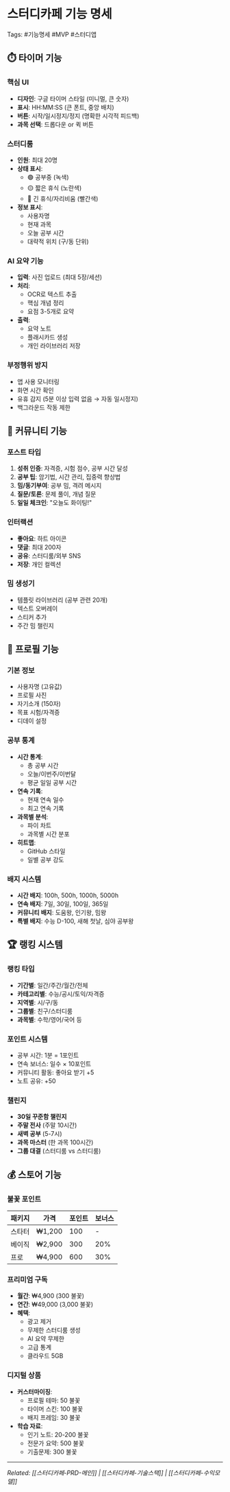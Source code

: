 # 스터디카페 기능 명세
Tags: #기능명세 #MVP #스터디앱

## ⏱️ 타이머 기능
### 핵심 UI
- **디자인**: 구글 타이머 스타일 (미니멀, 큰 숫자)
- **표시**: HH:MM:SS (큰 폰트, 중앙 배치)
- **버튼**: 시작/일시정지/정지 (명확한 시각적 피드백)
- **과목 선택**: 드롭다운 or 퀵 버튼

### 스터디룸
- **인원**: 최대 20명
- **상태 표시**: 
  - 🟢 공부중 (녹색)
  - 🟡 짧은 휴식 (노란색) 
  - 🔴 긴 휴식/자리비움 (빨간색)
- **정보 표시**: 
  - 사용자명
  - 현재 과목
  - 오늘 공부 시간
  - 대략적 위치 (구/동 단위)

### AI 요약 기능
- **입력**: 사진 업로드 (최대 5장/세션)
- **처리**: 
  - OCR로 텍스트 추출
  - 핵심 개념 정리
  - 요점 3-5개로 요약
- **출력**:
  - 요약 노트
  - 플래시카드 생성
  - 개인 라이브러리 저장

### 부정행위 방지
- 앱 사용 모니터링
- 화면 시간 확인
- 유휴 감지 (5분 이상 입력 없음 → 자동 일시정지)
- 백그라운드 작동 제한

## 👥 커뮤니티 기능
### 포스트 타입
1. **성취 인증**: 자격증, 시험 점수, 공부 시간 달성
2. **공부 팁**: 암기법, 시간 관리, 집중력 향상법
3. **밈/동기부여**: 공부 밈, 격려 메시지
4. **질문/토론**: 문제 풀이, 개념 질문
5. **일일 체크인**: "오늘도 화이팅!" 

### 인터랙션
- **좋아요**: 하트 아이콘
- **댓글**: 최대 200자
- **공유**: 스터디룸/외부 SNS
- **저장**: 개인 컬렉션

### 밈 생성기
- 템플릿 라이브러리 (공부 관련 20개)
- 텍스트 오버레이
- 스티커 추가
- 주간 밈 챌린지

## 👤 프로필 기능
### 기본 정보
- 사용자명 (고유값)
- 프로필 사진
- 자기소개 (150자)
- 목표 시험/자격증
- 디데이 설정

### 공부 통계
- **시간 통계**:
  - 총 공부 시간
  - 오늘/이번주/이번달
  - 평균 일일 공부 시간
- **연속 기록**:
  - 현재 연속 일수
  - 최고 연속 기록
- **과목별 분석**:
  - 파이 차트
  - 과목별 시간 분포
- **히트맵**:
  - GitHub 스타일
  - 일별 공부 강도

### 배지 시스템
- **시간 배지**: 100h, 500h, 1000h, 5000h
- **연속 배지**: 7일, 30일, 100일, 365일
- **커뮤니티 배지**: 도움왕, 인기왕, 밈왕
- **특별 배지**: 수능 D-100, 새해 첫날, 심야 공부왕

## 🏆 랭킹 시스템
### 랭킹 타입
- **기간별**: 일간/주간/월간/전체
- **카테고리별**: 수능/공시/토익/자격증
- **지역별**: 시/구/동
- **그룹별**: 친구/스터디룸
- **과목별**: 수학/영어/국어 등

### 포인트 시스템
- 공부 시간: 1분 = 1포인트
- 연속 보너스: 일수 × 10포인트
- 커뮤니티 활동: 좋아요 받기 +5
- 노트 공유: +50

### 챌린지
- **30일 꾸준함 챌린지**
- **주말 전사** (주말 10시간)
- **새벽 공부** (5-7시)
- **과목 마스터** (한 과목 100시간)
- **그룹 대결** (스터디룸 vs 스터디룸)

## 💰 스토어 기능
### 불꽃 포인트
| 패키지 | 가격 | 포인트 | 보너스 |
|--------|------|--------|--------|
| 스타터 | ₩1,200 | 100 | - |
| 베이직 | ₩2,900 | 300 | 20% |
| 프로 | ₩4,900 | 600 | 30% |

### 프리미엄 구독
- **월간**: ₩4,900 (300 불꽃)
- **연간**: ₩49,000 (3,000 불꽃)
- **혜택**:
  - 광고 제거
  - 무제한 스터디룸 생성
  - AI 요약 무제한
  - 고급 통계
  - 클라우드 5GB

### 디지털 상품
- **커스터마이징**:
  - 프로필 테마: 50 불꽃
  - 타이머 스킨: 100 불꽃
  - 배지 프레임: 30 불꽃
- **학습 자료**:
  - 인기 노트: 20-200 불꽃
  - 전문가 요약: 500 불꽃
  - 기출문제: 300 불꽃

---
*Related: [[스터디카페-PRD-메인]] | [[스터디카페-기술스택]] | [[스터디카페-수익모델]]*